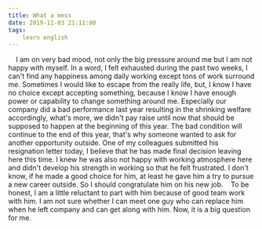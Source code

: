 ```yaml
---
title: What a mess
date: 2019-11-03 21:11:00
tags:
    learn english
---
```

    I am on very bad mood, not only the big pressure around me but I am not happy with myself. In a word, I felt exhausted during the past two weeks, I can't find any happiness among daily working except tons of work surround me. Sometimes I would like to escape from the really life, but, I know I have no choice except accepting something, because I know I have enough power or capability to change something around me. Especially our company did a bad performance last year resulting in the shrinking welfare accordingly, what's more, we didn't pay raise until now that should be supposed to happen at the beginning of this year. The bad condition will continue to the end of this year, that's why someone wanted to ask for another opportunity outside. One of my colleagues submitted his resignation letter today, I believe that he has made final decision leaving here this time. I knew he was also not happy with working atmosphere here and didn't develop his strength in working so that he felt frustrated. I don't know, if he made a good choice for him, at least he gave him a try to pursue a new career outside. So I should congratulate him on his new job.    To be honest, I am a little reluctant to part with him because of good team work with him. I am not sure whether I can meet one guy who can replace him when he left company and can get along with him. Now, it is a big question for me.